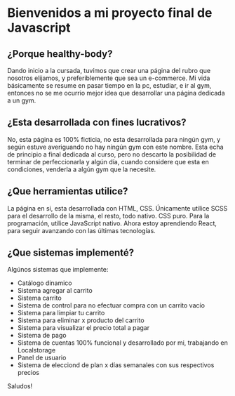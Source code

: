 <h1> Bienvenidos a mi proyecto final de Javascript </h1>

<h2> ¿Porque healthy-body?</h2>

<p> Dando inicio a la cursada, tuvímos que crear una página del rubro que nosotros elijamos, y preferiblemente que sea un e-commerce. Mi vida básicamente se resume en
pasar tiempo en la pc, estudiar, e ir al gym, entonces no se me ocurrio mejor idea que desarrollar una página dedicada a un gym.</p>

<h2> ¿Esta desarrollada con fines lucrativos?</h2>

<p> No, esta página es 100% ficticia, no esta desarrollada para ningún gym, y según estuve averiguando no hay ningún gym con este nombre. Esta echa de principio
a final dedicada al curso, pero no descarto la posibilidad de terminar de perfeccionarla y algún día, cuando considere que esta
en condiciones, venderla a algún gym que la necesite.</p>

<h2> ¿Que herramientas utilice? </h2>

<p> La página en si, esta desarrollada con HTML, CSS. Únicamente utilice SCSS para el desarrollo de la misma, el resto, todo nativo. CSS puro. Para la programación,
utilice JavaScript nativo. Ahora estoy aprendiendo React, para seguir avanzando con las últimas tecnologías.</p>

<h2> ¿Que sistemas implementé? </h2>

<p> Algúnos sistemas que implemente:

<ul>

  <li>Catálogo dinamico</li>
  <li>Sistema agregar al carrito</li>
  <li>Sistema carrito</li>
  <li>Sistema de control para no efectuar compra con un carrito vacío</li>
  <li>Sistema para limpiar tu carrito</li>
  <li>Sistema para eliminar x producto del carrito</li>
  <li>Sistema para visualizar el precio total a pagar</li>
  <li>Sistema de pago</li>
  <li>Sistema de cuentas 100% funcional y desarrollado por mi, trabajando en Localstorage</li>
  <li>Panel de usuario</li>
  <li>Sistema de elecciond de plan x días semanales con sus respectivos precios</li>
   
</ul>

<span>Saludos!</span>
